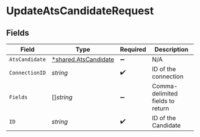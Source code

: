 # UpdateAtsCandidateRequest


## Fields

| Field                                                              | Type                                                               | Required                                                           | Description                                                        |
| ------------------------------------------------------------------ | ------------------------------------------------------------------ | ------------------------------------------------------------------ | ------------------------------------------------------------------ |
| `AtsCandidate`                                                     | [*shared.AtsCandidate](../../../pkg/models/shared/atscandidate.md) | :heavy_minus_sign:                                                 | N/A                                                                |
| `ConnectionID`                                                     | *string*                                                           | :heavy_check_mark:                                                 | ID of the connection                                               |
| `Fields`                                                           | []*string*                                                         | :heavy_minus_sign:                                                 | Comma-delimited fields to return                                   |
| `ID`                                                               | *string*                                                           | :heavy_check_mark:                                                 | ID of the Candidate                                                |